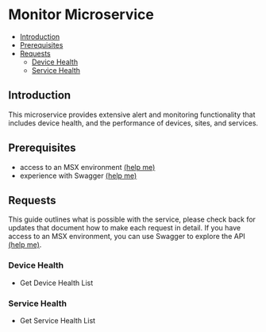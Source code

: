 # Monitor Microservice
* [Introduction](#introduction)
* [Prerequisites](#prerequisites)
* [Requests](#requests)
    * [Device Health](#device-health)
    * [Service Health](#service-health)

## Introduction
This microservice provides extensive alert and monitoring functionality that includes device health, and the performance of devices, sites, and services.

## Prerequisites
* access to an MSX environment [(help me)](../01-msx-developer-program-basics/02-getting-access-to-an-msx-environment.md)
* experience with Swagger [(help me)](../01-msx-developer-program-basics/04-using-the-swagger-documentation.md)


## Requests
This guide outlines what is possible with the service, please check back for updates that document how to make each request in detail. If you have access to an MSX environment, you can use Swagger to explore the API [(help me)](#prerequisites).

### Device Health
* Get Device Health List

### Service Health
* Get Service Health List
